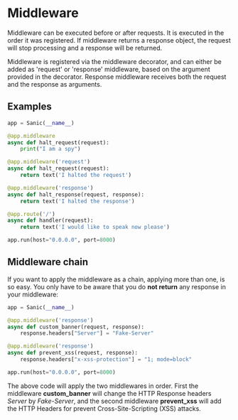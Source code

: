 # Middleware

Middleware can be executed before or after requests.  It is executed in the order it was registered.  If middleware returns a response object, the request will stop processing and a response will be returned.

Middleware is registered via the middleware decorator, and can either be added as 'request' or 'response' middleware, based on the argument provided in the decorator.  Response middleware receives both the request and the response as arguments.

## Examples

```python
app = Sanic(__name__)

@app.middleware
async def halt_request(request):
	print("I am a spy")

@app.middleware('request')
async def halt_request(request):
	return text('I halted the request')

@app.middleware('response')
async def halt_response(request, response):
	return text('I halted the response')

@app.route('/')
async def handler(request):
	return text('I would like to speak now please')

app.run(host="0.0.0.0", port=8000)
```

## Middleware chain

If you want to apply the middleware as a chain, applying more than one, is so easy. You only have to be aware that you do **not return** any response in your middleware:

```python
app = Sanic(__name__)

@app.middleware('response')
async def custom_banner(request, response):
	response.headers["Server"] = "Fake-Server"

@app.middleware('response')
async def prevent_xss(request, response):
	response.headers["x-xss-protection"] = "1; mode=block"

app.run(host="0.0.0.0", port=8000)
```

The above code will apply the two middlewares in order. First the middleware **custom_banner** will change the HTTP Response headers *Server* by *Fake-Server*, and the second middleware **prevent_xss** will add the HTTP Headers for prevent Cross-Site-Scripting (XSS) attacks.
